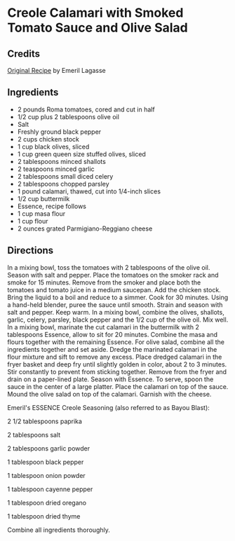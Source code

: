 # Creole Calamari with Smoked Tomato Sauce and Olive Salad 

<!-- BEGIN content -->

## Credits

[Original Recipe](http://www.foodtv.com/recipes/re-c1/0,1724,6685,00.html "http://www.foodtv.com/recipes/re-c1/0,1724,6685,00.html") by Emeril Lagasse

## Ingredients

- 2 pounds Roma tomatoes, cored and cut in half 
- 1/2 cup plus 2 tablespoons olive oil 
- Salt 
- Freshly ground black pepper 
- 2 cups chicken stock 
- 1 cup black olives, sliced 
- 1 cup green queen size stuffed olives, sliced 
- 2 tablespoons minced shallots 
- 2 teaspoons minced garlic 
- 2 tablespoons small diced celery 
- 2 tablespoons chopped parsley 
- 1 pound calamari, thawed, cut into 1/4-inch slices 
- 1/2 cup buttermilk 
- Essence, recipe follows 
- 1 cup masa flour 
- 1 cup flour 
- 2 ounces grated Parmigiano-Reggiano cheese

## Directions

In a mixing bowl, toss the tomatoes with 2 tablespoons of the olive oil. Season with salt and pepper. Place the tomatoes on the smoker rack and smoke for 15 minutes. Remove from the smoker and place both the tomatoes and tomato juice in a medium saucepan. Add the chicken stock. Bring the liquid to a boil and reduce to a simmer. Cook for 30 minutes. Using a hand-held blender, puree the sauce until smooth. Strain and season with salt and pepper. Keep warm. In a mixing bowl, combine the olives, shallots, garlic, celery, parsley, black pepper and the 1/2 cup of the olive oil. Mix well. In a mixing bowl, marinate the cut calamari in the buttermilk with 2 tablespoons Essence, allow to sit for 20 minutes. Combine the masa and flours together with the remaining Essence. For olive salad, combine all the ingredients together and set aside. Dredge the marinated calamari in the flour mixture and sift to remove any excess. Place dredged calamari in the fryer basket and deep fry until slightly golden in color, about 2 to 3 minutes. Stir constantly to prevent from sticking together. Remove from the fryer and drain on a paper-lined plate. Season with Essence. To serve, spoon the sauce in the center of a large platter. Place the calamari on top of the sauce. Mound the olive salad on top of the calamari. Garnish with the cheese.  
  
 Emeril's ESSENCE Creole Seasoning (also referred to as Bayou Blast):   
  
 2 1/2 tablespoons paprika   
 2 tablespoons salt   
 2 tablespoons garlic powder   
 1 tablespoon black pepper   
 1 tablespoon onion powder   
 1 tablespoon cayenne pepper   
 1 tablespoon dried oregano   
 1 tablespoon dried thyme   
  
 Combine all ingredients thoroughly.

<!-- END content -->

